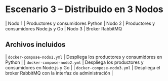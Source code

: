 # Escenario 3 – Distribuido en 3 Nodos

| Nodo 1 | Productores y consumidores Python 
| Nodo 2 | Productores y consumidores Node.js y Go 
| Nodo 3 | Broker RabbitMQ 


## Archivos incluidos
| `docker-compose-nodo1.yml` | Despliega los productores y consumidores en Python |
| `docker-compose-nodo2.yml` | Despliega los productores y consumidores en Node.js y Go |
| `docker-compose-nodo3.yml` | Despliega el broker RabbitMQ con la interfaz de administración |


